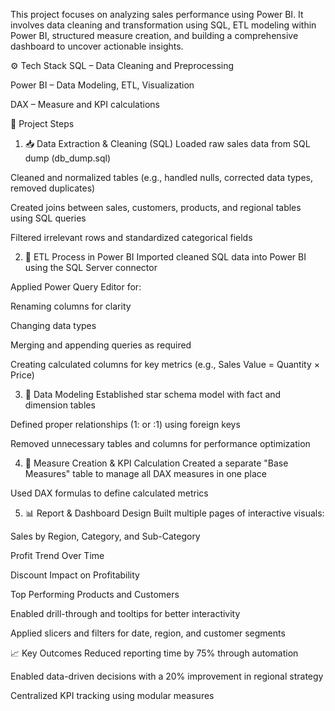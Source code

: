 This project focuses on analyzing sales performance using Power BI. It involves data cleaning and transformation using SQL, ETL modeling within Power BI, structured measure creation, and building a comprehensive dashboard to uncover actionable insights.

⚙️ Tech Stack
SQL – Data Cleaning and Preprocessing

Power BI – Data Modeling, ETL, Visualization

DAX – Measure and KPI calculations

🚀 Project Steps
1. 📥 Data Extraction & Cleaning (SQL)
Loaded raw sales data from SQL dump (db_dump.sql)

Cleaned and normalized tables (e.g., handled nulls, corrected data types, removed duplicates)

Created joins between sales, customers, products, and regional tables using SQL queries

Filtered irrelevant rows and standardized categorical fields

2. 🔄 ETL Process in Power BI
Imported cleaned SQL data into Power BI using the SQL Server connector

Applied Power Query Editor for:

Renaming columns for clarity

Changing data types

Merging and appending queries as required

Creating calculated columns for key metrics (e.g., Sales Value = Quantity × Price)

3. 🧱 Data Modeling
Established star schema model with fact and dimension tables

Defined proper relationships (1: or :1) using foreign keys

Removed unnecessary tables and columns for performance optimization

4. 📐 Measure Creation & KPI Calculation
Created a separate "Base Measures" table to manage all DAX measures in one place

Used DAX formulas to define calculated metrics

5. 📊 Report & Dashboard Design
Built multiple pages of interactive visuals:

Sales by Region, Category, and Sub-Category

Profit Trend Over Time

Discount Impact on Profitability

Top Performing Products and Customers

Enabled drill-through and tooltips for better interactivity

Applied slicers and filters for date, region, and customer segments

📈 Key Outcomes
Reduced reporting time by 75% through automation

Enabled data-driven decisions with a 20% improvement in regional strategy

Centralized KPI tracking using modular measures

